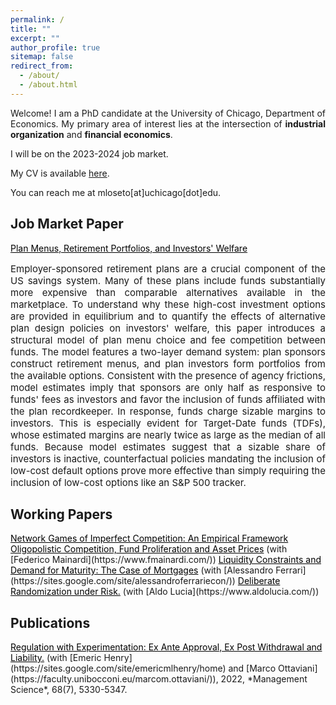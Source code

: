 ```yaml
---
permalink: /
title: ""
excerpt: ""
author_profile: true
sitemap: false
redirect_from: 
  - /about/
  - /about.html
---
```


<div style="text-align: justify">

Welcome! I am a PhD candidate at the University of Chicago, Department of Economics. My primary area of interest lies at the intersection of
<strong>industrial organization</strong> and <strong>financial economics</strong>.

<p>  </p>

</div>

I will be on the 2023-2024 job market.

My CV is available [here](../files/lm_cv.pdf).

You can reach me at mloseto[at]uchicago[dot]edu.

<!-- ### References

* [Ali Horta&ccedil;su](https://home.uchicago.edu/hortacsu/) (co-chair)
* [Lars P. Hansen](https://larspeterhansen.org/) (co-chair)
* [Scott T. Nelson](https://faculty.chicagobooth.edu/scott-nelson?_gl=1*10bg1mh*_ga*MTM3ODM4MTAyNS4xNjk1NjAwMDUz*_ga_PDRJWHFTEV*MTY5ODY4ODE3My44LjAuMTY5ODY4ODE3My42MC4wLjA.&_ga=2.175682402.1915631437.1698688173-1378381025.1695600053)
-->

## Job Market Paper

<a href="../files/lm_jmp_draft.pdf" style="color: black; text-decoration: underline">
	Plan Menus, Retirement Portfolios, and Investors' Welfare</a> 

<div style="text-align: justify; font-size:15px;">

Employer-sponsored retirement plans are a crucial component of the US savings system.
Many of these plans include funds substantially more expensive than comparable alternatives available in the marketplace. 
To understand why these high-cost investment options are provided in equilibrium and to quantify the effects of
alternative plan design policies on investors' welfare, this paper introduces a structural model of plan menu choice 
and fee competition between funds. The model features a two-layer demand system: plan sponsors construct retirement menus,
and plan investors form portfolios from the available options. Consistent with the presence of agency frictions,
model estimates imply that sponsors are only half as responsive to funds' fees as investors and favor the inclusion
of funds affiliated with the plan recordkeeper. In response, funds charge sizable margins to investors.
This is especially evident for Target-Date funds (TDFs), whose estimated margins are nearly twice as large as
the median of all funds. Because model estimates suggest that a sizable share of investors is inactive,
counterfactual policies mandating the inclusion of low-cost default options prove more effective than simply
requiring the inclusion of low-cost options like an S&P 500 tracker.

</div>

## Working Papers

<a href="../files/network_oligopolies_draft_0409.pdf" style="color: black; text-decoration: underline">
	Network Games of Imperfect Competition: An Empirical Framework</a>

<a href="../files/lm_draft_Feb2023.pdf" style="color: black; text-decoration: underline">
	Oligopolistic Competition, Fund Proliferation and Asset Prices</a>  (with [Federico Mainardi](https://www.fmainardi.com/))


<a href="../files/fl_draft_Sep2023.pdf" style="color: black; text-decoration: underline">
	Liquidity Constraints and Demand for Maturity: The Case of Mortgages</a>   (with [Alessandro Ferrari](https://sites.google.com/site/alessandroferrariecon/))


<a href="../files/ll_draft_sept2022.pdf" style="color: black; text-decoration: underline">
	Deliberate Randomization under Risk.</a>  (with [Aldo Lucia](https://www.aldolucia.com/))


## Publications

<a href="../files/hlo_final.PDF" style="color: black; text-decoration: underline">
	Regulation with Experimentation: Ex Ante Approval, Ex Post Withdrawal and Liability.</a> (with [Emeric Henry](https://sites.google.com/site/emericmlhenry/home) 
	and [Marco Ottaviani](https://faculty.unibocconi.eu/marcom.ottaviani/)), 2022,
	*Management Science*, 68(7), 5330-5347.